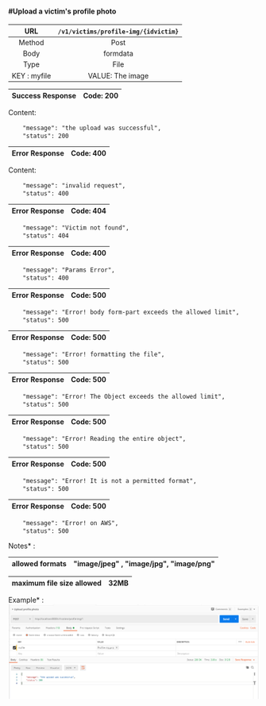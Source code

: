 #### #Upload a victim's profile photo

|URL | `/v1/victims/profile-img/{idvictim}`  |
|:-:|:-:|
|  Method  | Post |
|  Body    | formdata |
|  Type    | File |
|  KEY : myfile  | VALUE: The image |

| Success Response | Code: 200  |
|:-:|:-:|

Content:

        "message": "the upload was successful",
        "status": 200

| Error Response | Code: 400  |
|:-:|:-:|

Content:

        "message": "invalid request",
        "status": 400

| Error Response | Code: 404  |
|:-:|:-:|

        "message": "Victim not found",
        "status": 404

| Error Response | Code: 400  |
|:-:|:-:|

        "message": "Params Error",
        "status": 400

| Error Response | Code: 500  |
|:-:|:-:|

        "message": "Error! body form-part exceeds the allowed limit",
        "status": 500

| Error Response | Code: 500  |
|:-:|:-:|

        "message": "Error! formatting the file",
        "status": 500

| Error Response | Code: 500  |
|:-:|:-:|

        "message": "Error! The Object exceeds the allowed limit",
        "status": 500

| Error Response | Code: 500  |
|:-:|:-:|

        "message": "Error! Reading the entire object",
        "status": 500

| Error Response | Code: 500  |
|:-:|:-:|

        "message": "Error! It is not a permitted format",
        "status": 500

| Error Response | Code: 500  |
|:-:|:-:|

        "message": "Error! on AWS",
        "status": 500

Notes* :

| allowed formats | "image/jpeg" , "image/jpg", "image/png"  |
|:-:|:-:|

| maximum file size allowed | 32MB  |
|:-:|:-:| 

Example* :
    ![postman-example-upload](imgs/postman-example-upload.png)